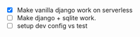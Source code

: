 - [x] Make vanilla django work on serverless
- [ ] Make django + sqlite work.
- [ ] setup dev config vs test